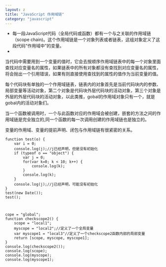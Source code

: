 ```yaml
---
layout: z
title: "JavaScript 作用域链"
category: "javascript"
---
```



- 每一段JavaScript代码（全局代码或函数）都有一个与之关联的作用域链（scope chain)。这个作用域链是一个对象列表或者链表，这组对象定义了这段代码“作用域中”的变量。
- 

当代码中需要用到一个变量的值时，它会去按顺序作用域链表中的每一个对象里面查找对应变量名的属性，如果链表中的所有对象都没有查找到对应变量名的属性，将会抛出一个引用错误，如果有则直接使用查找到的属性的值作为当前变量的值。


每个代码块有单独的一个作用域链表，链表内的对象首先是当前代码块内的参数、局部变量等活动对象，第二个对象是代码块外层代码块的活动对象，第三个对象是外层的外层代码块的活动对象，以此类推，gobal的作用域对象只有一个，就是gobal内的活动对象们。

当一个函数被调用时，一个与此函数对应的作用域会被创建，嵌套的方法之间的作用域链是完全独立的,同一个函数的每一次调用创建的作用域链也是独立的。


变量的作用域、变量的提前声明、闭包与作用域链有很紧密的关系。

    function test(o) {
        var i = 0;
        console.log(j);//j已经声明，但是没有初始化
        if (typeof o == "object") {
            var j = 0;
            for(var k=0; k < 10; k++) {
                console.log(k);
            }
            console.log(k);
        }
        console.log(j);//j已经声明，可能没有初始化
    }
    test(new Date());
    test();



    cope = "global";
    function checkscope2() {
        scope = "local1";
        myscope = "local2";//定义了一个全局变量
        var myscope1 = "local3"//定义了一个checkscope2函数内部的局部变量
        return [scope, myscope, myscope1];
    }
    console.log(checkscope2());
    console.log(scope);
    console.log(myscope);
    console.log(myscope1);


